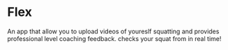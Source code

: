 # Flex
An app that allow you to upload videos of youreslf squatting and provides professional level coaching feedback.
checks your squat from in real time!
